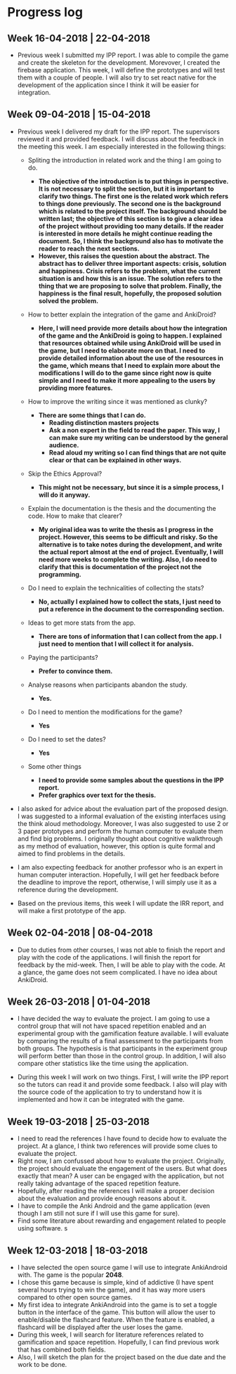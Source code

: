 # Progress log
## Week 16-04-2018 | 22-04-2018
- Previous week I submitted my IPP report. I was able to compile the game and create the skeleton for the development. Morevover, I created the firebase application. This week, I will define the prototypes and will test them with a couple of people. I will also try to set react native for the development of the application since I think it will be easier for integration.

## Week 09-04-2018 | 15-04-2018
- Previous week I delivered my draft for the IPP report. The supervisors reviewed it and provided feedback. I will discuss about the feedback in the meeting this week. I am especially interested in the following things:
  - Spliting the introduction in related work and the thing I am going to do.
    - **The objective of the introduction is to put things in perspective. It is not necessary to split the section, but it is important to clarify two things. The first one is the related work which refers to things done previously. The second one is the background which is related to the project itself. The background should be written last; the objective of this section is to give a clear idea of the project without providing too many details. If the reader is interested in more details he might continue reading the document. So, I think the background also has to motivate the reader to reach the next sections.** 
    - **However, this raises the question about the abstract. The abstract has to deliver three important aspects: crisis, solution and happiness. Crisis refers to the problem, what the current situation is and how this is an issue. The solution refers to the thing that we are proposing to solve that problem. Finally, the happiness is the final result, hopefully, the proposed solution solved the problem.**
  - How to better explain the integration of the game and AnkiDroid?
    - **Here, I will need provide more details about how the integration of the game and the AnkiDroid is going to happen. I explained that resources obtained while using AnkiDroid will be used in the game, but I need to elaborate more on that. I need to provide detailed information about the use of the resources in the game, which means that I need to explain more about the modifications I will do to the game since right now is quite simple and I need to make it more appealing to the users by providing more features.**
  - How to improve the writing since it was mentioned as clunky?
    - **There are some things that I can do.**
      - **Reading distinction masters projects**
      - **Ask a non expert in the field to read the paper. This way, I can make sure my writing can be understood by the general audience.**
      - **Read aloud my writing so I can find things that are not quite clear or that can be explained in other ways.**
  - Skip the Ethics Approval?
    - **This might not be necessary, but since it is a simple process, I will do it anyway.**
  - Explain the documentation is the thesis and the documenting the code. How to make that clearer?
    - **My original idea was to write the thesis as I progress in the project. However, this seems to be difficult and risky. So the alternative is to take notes during the development, and write the actual report almost at the end of project. Eventually, I will need more weeks to complete the writing. Also, I do need to clarify that this is documentation of the project not the programming.**
  - Do I need to explain the technicalities of collecting the stats?
    - **No, actually I explained how to collect the stats, I just need to put a reference in the document to the corresponding section.**
  - Ideas to get more stats from the app.
    - **There are tons of information that I can collect from the app. I just need to mention that I will collect it for analysis.**
  - Paying the participants?
    - **Prefer to convince them.**
  - Analyse reasons when participants abandon the study.
    - **Yes.**
  - Do I need to mention the modifications for the game?
    - **Yes**
  - Do I need to set the dates?
    - **Yes**
  - Some other things

	- **I need to provide some samples about the questions in the IPP report.**
	- **Prefer graphics over text for the thesis.**

- I also asked for advice about the evaluation part of the proposed design. I was suggested to a informal evaluation of the existing interfaces using the think aloud methodology. Moreover, I was also suggested to use 2 or 3 paper prototypes and perform the human computer to evaluate them and find big problems. I originally thought about cognitive walkthrough as my method of evaluation, however, this option is quite formal and aimed to find problems in the details. 

- I am also expecting feedback for another professor who is an expert in human computer interaction. Hopefully, I will get her feedback before the deadline to improve the report, otherwise, I will simply use it as a reference during the development.

- Based on the previous items, this week I will update the IRR report, and will make a first prototype of the app.

## Week 02-04-2018 | 08-04-2018
- Due to duties from other courses, I was not able to finish the report and play with the code of the applications. I will finish the report for feedback by the mid-week. Then, I will be able to play with the code. At a glance, the game does not seem complicated. I have no idea about AnkiDroid.

## Week 26-03-2018 | 01-04-2018
- I have decided the way to evaluate the project. I am going to use a control group that will not have spaced repetition enabled and an experimental group with the gamification feature available. I will evaluate by comparing the results of a final assessment to the participants from both groups. The hypothesis is that participants in the experiment group will perform better than those in the control group. In addition, I will also compare other statistics like the time using the application.

- During this week I will work on two things. First, I will write the IPP report so the tutors can read it and provide some feedback. I also will play with the source code of the application to try to understand how it is implemented and how it can be integrated with the game.

## Week 19-03-2018 | 25-03-2018
- I need to read the references I have found to decide how to evaluate the project. At a glance, I think two references will provide some clues to evaluate the project.
- Right now, I am confussed about how to evaluate the project. Originally, the project should evaluate the engagement of the users. But what does exactly that mean? A user can be engaged with the application, but not really taking advantage of the spaced repetition feature.
- Hopefully, after reading the references I will make a proper decision about the evaluation and provide enough reasons about it.
- I have to compile the Anki Android and the game application (even though I am still not sure if I will use this game for sure).
- Find some literature about rewarding and engagement related to people using software.
s

## Week 12-03-2018 | 18-03-2018
- I have selected the open source game I will use to integrate AnkiAndroid with. The game is the popular **2048**.
- I chose this game because is simple, kind of addictive (I have spent several hours trying to win the game), and it has way more users compared to other open source games.
- My first idea to integrate AnkiAndroid into the game is to set a toggle button in the interface of the game. This button will allow the user to enable/disable the flashcard feature. When the feature is enabled, a flashcard will be displayed after the user loses the game. 
- During this week, I will search for literature references related to gamification and space repetition. Hopefully, I can find previous work that has
 combined both fields.
- Also, I will sketch the plan for the project based on the due date and the work to be done.